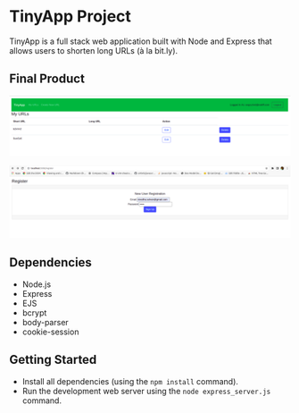# TinyApp Project

TinyApp is a full stack web application built with Node and Express that allows users to shorten long URLs (à la bit.ly).

## Final Product

!["Screenshot of URL page"](https://github.com/Nivedha94/tinyapp/blob/master/docs/urls-page.png?raw=true)

!["screenshot of new user registration page"](https://github.com/Nivedha94/tinyapp/blob/master/docs/New_user_registration.png?raw=true)

## Dependencies

- Node.js
- Express
- EJS
- bcrypt
- body-parser
- cookie-session

## Getting Started

- Install all dependencies (using the `npm install` command).
- Run the development web server using the `node express_server.js` command.
